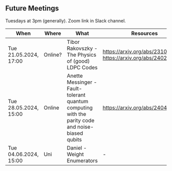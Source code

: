 ## Future Meetings

Tuesdays at 3pm (generally). Zoom link in Slack channel.

| When                  | Where   | What                                                                                             | Resources                                                                      |
|-----------------------|---------|--------------------------------------------------------------------------------------------------|--------------------------------------------------------------------------------|
| Tue 21.05.2024, 17:00 | Online? | Tibor Rakovszky - The Physics of (good) LDPC Codes                                               | https://arxiv.org/abs/2310.16032, https://arxiv.org/abs/2402.16831             |
| Tue 28.05.2024, 15:00 | Online  | Anette Messinger - Fault-tolerant quantum computing with the parity code and noise-biased qubits | https://arxiv.org/abs/2404.11332                                               |
| Tue 04.06.2024, 15:00 | Uni     | Daniel - Weight Enumerators                                                                      | -                                                                              |mEm